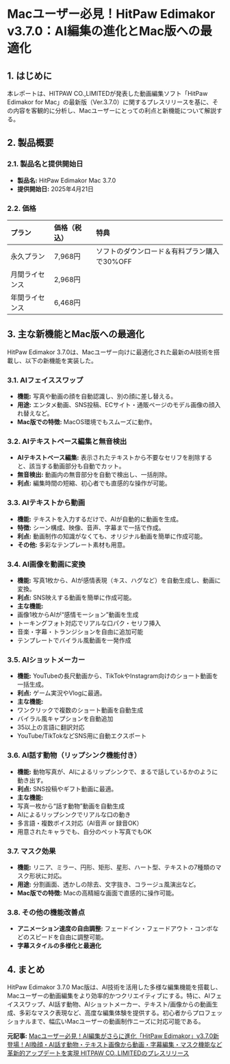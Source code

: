 # Macユーザー必見！HitPaw Edimakor v3.7.0：AI編集の進化とMac版への最適化

## 1. はじめに

本レポートは、HITPAW CO.,LIMITEDが発表した動画編集ソフト「HitPaw Edimakor for Mac」の最新版（Ver.3.7.0）に関するプレスリリースを基に、その内容を客観的に分析し、Macユーザーにとっての利点と新機能について解説する。

## 2. 製品概要

### 2.1. 製品名と提供開始日

* **製品名:** HitPaw Edimakor Mac 3.7.0
* **提供開始日:** 2025年4月21日

### 2.2. 価格

| プラン | 価格（税込） | 特典 |
| :-------------- | :----------- | :------------------------------------- |
| 永久プラン | 7,968円 | ソフトのダウンロード＆有料プラン購入で30%OFF |
| 月間ライセンス | 2,968円 | |
| 年間ライセンス | 6,468円 | |

## 3. 主な新機能とMac版への最適化

HitPaw Edimakor 3.7.0は、Macユーザー向けに最適化された最新のAI技術を搭載し、以下の新機能を実装した。

### 3.1. AIフェイススワップ

* **機能:** 写真や動画の顔を自動認識し、別の顔に差し替える。
* **用途:** エンタメ動画、SNS投稿、ECサイト・通販ページのモデル画像の顔入れ替えなど。
* **Mac版での特徴:** MacOS環境でもスムーズに動作。

### 3.2. AIテキストベース編集と無音検出

* **AIテキストベース編集:** 表示されたテキストから不要なセリフを削除すると、該当する動画部分も自動でカット。
* **無音検出:** 動画内の無音部分を自動で検出し、一括削除。
* **利点:** 編集時間の短縮、初心者でも直感的な操作が可能。

### 3.3. AIテキストから動画

* **機能:** テキストを入力するだけで、AIが自動的に動画を生成。
* **特徴:** シーン構成、映像、音声、字幕まで一括で作成。
* **利点:** 動画制作の知識がなくても、オリジナル動画を簡単に作成可能。
* **その他:** 多彩なテンプレート素材も用意。

### 3.4. AI画像を動画に変換

* **機能:** 写真1枚から、AIが感情表現（キス、ハグなど）を自動生成し、動画に変換。
* **利点:** SNS映えする動画を簡単に作成可能。
* **主な機能:**
 * 画像1枚からAIが“感情モーション”動画を生成
 * トーキングフォト対応でリアルな口パク・セリフ挿入
 * 音楽・字幕・トランジションを自由に追加可能
 * テンプレートでバイラル風動画を一発作成

### 3.5. AIショットメーカー

* **機能:** YouTubeの長尺動画から、TikTokやInstagram向けのショート動画を一括生成。
* **利点:** ゲーム実況やVlogに最適。
* **主な機能:**
 * ワンクリックで複数のショート動画を自動生成
 * バイラル風キャプションを自動追加
 * 35以上の言語に翻訳対応
 * YouTube/TikTokなどSNS用に自動エクスポート

### 3.6. AI話す動物（リップシンク機能付き）

* **機能:** 動物写真が、AIによるリップシンクで、まるで話しているかのように動き出す。
* **利点:** SNS投稿やギフト動画に最適。
* **主な機能:**
 * 写真一枚から“話す動物”動画を自動生成
 * AIによるリップシンクでリアルな口の動き
 * 多言語・複数ボイス対応（AI音声 or 録音OK）
 * 用意されたキャラでも、自分のペット写真でもOK

### 3.7. マスク効果

* **機能:** リニア、ミラー、円形、矩形、星形、ハート型、テキストの7種類のマスク形状に対応。
* **用途:** 分割画面、透かしの除去、文字抜き、コラージュ風演出など。
* **Mac版での特徴:** Macの高精細な画面で直感的に操作可能。

### 3.8. その他の機能改善点

* **アニメーション速度の自由調整:** フェードイン・フェードアウト・コンボなどのスピードを自由に調整可能。
* **字幕スタイルの多様化と最適化**

## 4. まとめ

HitPaw Edimakor 3.7.0 Mac版は、AI技術を活用した多様な編集機能を搭載し、Macユーザーの動画編集をより効率的かつクリエイティブにする。特に、AIフェイススワップ、AI話す動物、AIショットメーカー、テキスト/画像からの動画生成、多彩なマスク表現など、高度な編集体験を提供する。初心者からプロフェッショナルまで、幅広いMacユーザーの動画制作ニーズに対応可能である。


**元記事:** [Macユーザー必見！AI編集がさらに進化「HitPaw Edimakor」v3.7.0新登場！AI換顔・AI話す動物・テキスト画像から動画・字幕編集・マスク機能など革新的アップデートを実現 HITPAW CO.,LIMITEDのプレスリリース](https://www.dreamnews.jp/press/0000319298/)